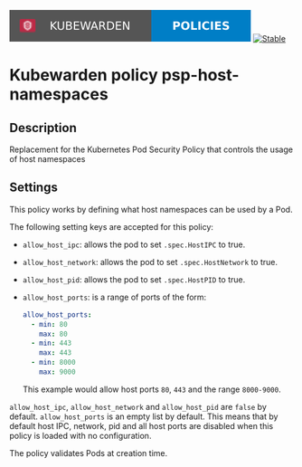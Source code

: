 [![Kubewarden Policy Repository](https://github.com/kubewarden/community/blob/main/badges/kubewarden-policies.svg)](https://github.com/kubewarden/community/blob/main/REPOSITORIES.md#policy-scope)
[![Stable](https://img.shields.io/badge/status-stable-brightgreen?style=for-the-badge)](https://github.com/kubewarden/community/blob/main/REPOSITORIES.md#stable)

# Kubewarden policy psp-host-namespaces

## Description

Replacement for the Kubernetes Pod Security Policy that controls the
usage of host namespaces

## Settings

This policy works by defining what host namespaces can be used by a Pod.

The following setting keys are accepted for this policy:

* `allow_host_ipc`: allows the pod to set `.spec.HostIPC` to true.
* `allow_host_network`: allows the pod to set `.spec.HostNetwork` to true.
* `allow_host_pid`: allows the pod to set `.spec.HostPID` to true.
* `allow_host_ports`: is a range of ports of the form:

  ```yaml
  allow_host_ports:
    - min: 80
      max: 80
    - min: 443
      max: 443
    - min: 8000
      max: 9000
  ```

  This example would allow host ports `80`, `443` and the range `8000-9000`.

`allow_host_ipc`, `allow_host_network` and `allow_host_pid` are
`false` by default. `allow_host_ports` is an empty list by
default. This means that by default host IPC, network, pid and all
host ports are disabled when this policy is loaded with no
configuration.

The policy validates Pods at creation time.
